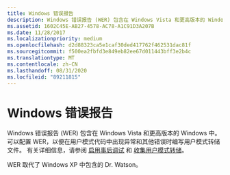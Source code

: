 ```yaml
---
title: Windows 错误报告
description: Windows 错误报告 (WER) 包含在 Windows Vista 和更高版本的 Windows 中。
ms.assetid: 1602C45E-AB27-4578-AC78-A1C91D3A207B
ms.date: 11/28/2017
ms.localizationpriority: medium
ms.openlocfilehash: d2d88323ca5e1caf30ded417762f462531dac81f
ms.sourcegitcommit: f500ea2fbfd3e849eb82ee67d011443bff3e2b4c
ms.translationtype: MT
ms.contentlocale: zh-CN
ms.lasthandoff: 08/31/2020
ms.locfileid: "89211815"
---
```

# <a name="windows-error-reporting"></a>Windows 错误报告


Windows 错误报告 (WER) 包含在 Windows Vista 和更高版本的 Windows 中。 可以配置 WER，以便在用户模式代码中出现异常和其他错误时编写用户模式转储文件。 有关详细信息，请参阅 [启用事后调试](enabling-postmortem-debugging.md) 和 [收集用户模式转储](/windows/win32/wer/collecting-user-mode-dumps)。

WER 取代了 Windows XP 中包含的 Dr. Watson。

 

